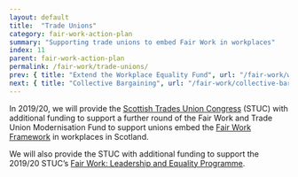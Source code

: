 ```yaml
---
layout: default
title:  "Trade Unions"
category: fair-work-action-plan
summary: "Supporting trade unions to embed Fair Work in workplaces"
index: 11
parent: fair-work-action-plan
permalink: /fair-work/trade-unions/
prev: { title: "Extend the Workplace Equality Fund", url: "/fair-work/workplace-equality-fund/" }
next: { title: "Collective Bargaining", url: "/fair-work/collective-bargaining/" }
---
```


In 2019/20, we will provide the [Scottish Trades Union Congress](http://www.stuc.org.uk/) (STUC) with additional funding to support a further round of the Fair Work and Trade Union Modernisation Fund to support unions embed the [Fair Work Framework](https://www.fairworkconvention.scot/the-fair-work-framework/) in workplaces in Scotland. 

We will also provide the STUC with additional funding to support the 2019/20 STUC’s [Fair Work: Leadership and Equality Programme](https://www.scottishunionlearning.com/funding-fairwork/). 
